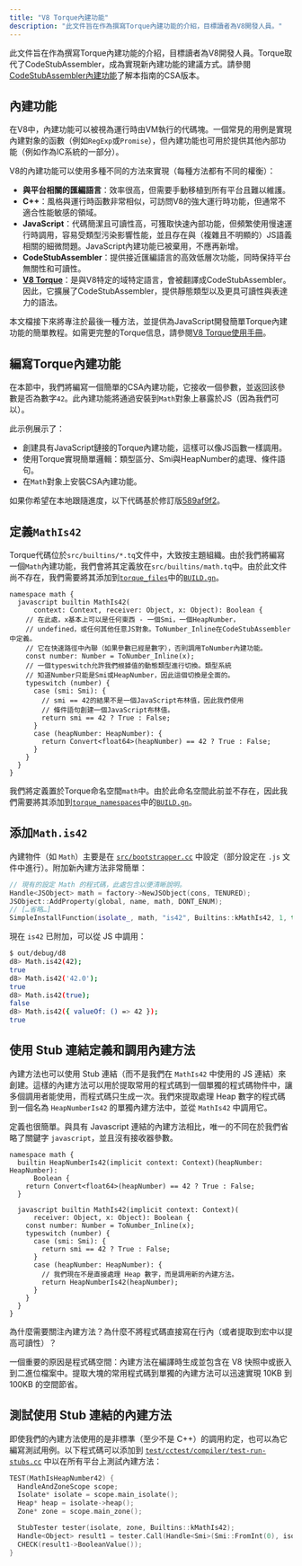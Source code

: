 ```yaml
---
title: "V8 Torque內建功能"
description: "此文件旨在作為撰寫Torque內建功能的介紹，目標讀者為V8開發人員。"
---
```

此文件旨在作為撰寫Torque內建功能的介紹，目標讀者為V8開發人員。Torque取代了CodeStubAssembler，成為實現新內建功能的建議方式。請參閱[CodeStubAssembler內建功能](/docs/csa-builtins)了解本指南的CSA版本。

## 內建功能

在V8中，內建功能可以被視為運行時由VM執行的代碼塊。一個常見的用例是實現內建對象的函數（例如`RegExp`或`Promise`），但內建功能也可用於提供其他內部功能（例如作為IC系統的一部分）。

V8的內建功能可以使用多種不同的方法來實現（每種方法都有不同的權衡）：

- **與平台相關的匯編語言**：效率很高，但需要手動移植到所有平台且難以維護。
- **C++**：風格與運行時函數非常相似，可訪問V8的強大運行時功能，但通常不適合性能敏感的領域。
- **JavaScript**：代碼簡潔且可讀性高，可獲取快速內部功能，但頻繁使用慢速運行時調用，容易受類型污染影響性能，並且存在與（複雜且不明顯的）JS語義相關的細微問題。JavaScript內建功能已被棄用，不應再新增。
- **CodeStubAssembler**：提供接近匯編語言的高效低層次功能，同時保持平台無關性和可讀性。
- **[V8 Torque](/docs/torque)**：是與V8特定的域特定語言，會被翻譯成CodeStubAssembler。因此，它擴展了CodeStubAssembler，提供靜態類型以及更具可讀性與表達力的語法。

本文檔接下來將專注於最後一種方法，並提供為JavaScript開發簡單Torque內建功能的簡單教程。如需更完整的Torque信息，請參閱[V8 Torque使用手冊](/docs/torque)。

## 編寫Torque內建功能

在本節中，我們將編寫一個簡單的CSA內建功能，它接收一個參數，並返回該參數是否為數字`42`。此內建功能將通過安裝到`Math`對象上暴露於JS（因為我們可以）。

此示例展示了：

- 創建具有JavaScript鏈接的Torque內建功能，這樣可以像JS函數一樣調用。
- 使用Torque實現簡單邏輯：類型區分、Smi與HeapNumber的處理、條件語句。
- 在`Math`對象上安裝CSA內建功能。

如果你希望在本地跟隨進度，以下代碼基於修訂版[589af9f2](https://chromium.googlesource.com/v8/v8/+/589af9f257166f66774b4fb3008cd09f192c2614)。

## 定義`MathIs42`

Torque代碼位於`src/builtins/*.tq`文件中，大致按主題組織。由於我們將編寫一個`Math`內建功能，我們會將其定義放在`src/builtins/math.tq`中。由於此文件尚不存在，我們需要將其添加到[`torque_files`](https://cs.chromium.org/chromium/src/v8/BUILD.gn?l=914&rcl=589af9f257166f66774b4fb3008cd09f192c2614)中的[`BUILD.gn`](https://cs.chromium.org/chromium/src/v8/BUILD.gn)。

```torque
namespace math {
  javascript builtin MathIs42(
      context: Context, receiver: Object, x: Object): Boolean {
    // 在此處，x基本上可以是任何東西 - 一個Smi，一個HeapNumber，
    // undefined，或任何其他任意JS對象。ToNumber_Inline在CodeStubAssembler中定義。
    // 它在快速路徑中內聯（如果參數已經是數字），否則調用ToNumber內建功能。
    const number: Number = ToNumber_Inline(x);
    // 一個typeswitch允許我們根據值的動態類型進行切換。類型系統
    // 知道Number只能是Smi或HeapNumber，因此這個切換是全面的。
    typeswitch (number) {
      case (smi: Smi): {
        // smi == 42的結果不是一個JavaScript布林值，因此我們使用
        // 條件語句創建一個JavaScript布林值。
        return smi == 42 ? True : False;
      }
      case (heapNumber: HeapNumber): {
        return Convert<float64>(heapNumber) == 42 ? True : False;
      }
    }
  }
}
```

我們將定義置於Torque命名空間`math`中。由於此命名空間此前並不存在，因此我們需要將其添加到[`torque_namespaces`](https://cs.chromium.org/chromium/src/v8/BUILD.gn?l=933&rcl=589af9f257166f66774b4fb3008cd09f192c2614)中的[`BUILD.gn`](https://cs.chromium.org/chromium/src/v8/BUILD.gn)。

## 添加`Math.is42`

內建物件（如 `Math`）主要是在 [`src/bootstrapper.cc`](https://cs.chromium.org/chromium/src/v8/src/bootstrapper.cc?q=src/bootstrapper.cc+package:%5Echromium$&l=1) 中設定（部分設定在 `.js` 文件中進行）。附加新內建方法非常簡單：

```cpp
// 現有的設定 Math 的程式碼，此處包含以便清晰說明。
Handle<JSObject> math = factory->NewJSObject(cons, TENURED);
JSObject::AddProperty(global, name, math, DONT_ENUM);
// […省略…]
SimpleInstallFunction(isolate_, math, "is42", Builtins::kMathIs42, 1, true);
```

現在 `is42` 已附加，可以從 JS 中調用：

```bash
$ out/debug/d8
d8> Math.is42(42);
true
d8> Math.is42('42.0');
true
d8> Math.is42(true);
false
d8> Math.is42({ valueOf: () => 42 });
true
```

## 使用 Stub 連結定義和調用內建方法

內建方法也可以使用 Stub 連結（而不是我們在 `MathIs42` 中使用的 JS 連結）來創建。這樣的內建方法可以用於提取常用的程式碼到一個單獨的程式碼物件中，讓多個調用者能使用，而程式碼只生成一次。我們來提取處理 Heap 數字的程式碼到一個名為 `HeapNumberIs42` 的單獨內建方法中，並從 `MathIs42` 中調用它。

定義也很簡單。與具有 Javascript 連結的內建方法相比，唯一的不同在於我們省略了關鍵字 `javascript`，並且沒有接收器參數。

```torque
namespace math {
  builtin HeapNumberIs42(implicit context: Context)(heapNumber: HeapNumber):
      Boolean {
    return Convert<float64>(heapNumber) == 42 ? True : False;
  }

  javascript builtin MathIs42(implicit context: Context)(
      receiver: Object, x: Object): Boolean {
    const number: Number = ToNumber_Inline(x);
    typeswitch (number) {
      case (smi: Smi): {
        return smi == 42 ? True : False;
      }
      case (heapNumber: HeapNumber): {
        // 我們現在不是直接處理 Heap 數字，而是調用新的內建方法。
        return HeapNumberIs42(heapNumber);
      }
    }
  }
}
````

為什麼需要關注內建方法？為什麼不將程式碼直接寫在行內（或者提取到宏中以提高可讀性）？

一個重要的原因是程式碼空間：內建方法在編譯時生成並包含在 V8 快照中或嵌入到二進位檔案中。提取大塊的常用程式碼到單獨的內建方法可以迅速實現 10KB 到 100KB 的空間節省。

## 測試使用 Stub 連結的內建方法

即使我們的內建方法使用的是非標準（至少不是 C++）的調用約定，也可以為它編寫測試用例。以下程式碼可以添加到 [`test/cctest/compiler/test-run-stubs.cc`](https://cs.chromium.org/chromium/src/v8/test/cctest/compiler/test-run-stubs.cc) 中以在所有平台上測試內建方法：

```cpp
TEST(MathIsHeapNumber42) {
  HandleAndZoneScope scope;
  Isolate* isolate = scope.main_isolate();
  Heap* heap = isolate->heap();
  Zone* zone = scope.main_zone();

  StubTester tester(isolate, zone, Builtins::kMathIs42);
  Handle<Object> result1 = tester.Call(Handle<Smi>(Smi::FromInt(0), isolate));
  CHECK(result1->BooleanValue());
}
```

